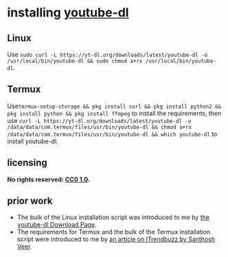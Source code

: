 # installing [youtube-dl]
## Linux
Use `sudo curl -L https://yt-dl.org/downloads/latest/youtube-dl -o /usr/local/bin/youtube-dl && sudo chmod a+rx /usr/local/bin/youtube-dl`.

## Termux
Use`termux-setup-storage && pkg install curl && pkg install python2 && pkg install python && pkg install ffmpeg` to install the requirements, then use `curl -L https://yt-dl.org/downloads/latest/youtube-dl -o /data/data/com.termux/files/usr/bin/youtube-dl && chmod a+rx /data/data/com.termux/files/usr/bin/youtube-dl && which youtube-dl` to install youtube-dl.

## licensing
**No rights reserved: [CC0 1.0](https://creativecommons.org/publicdomain/zero/1.0/).**

## prior work
- The bulk of the Linux installation script was introduced to me by [the youtube-dl Download Page](https://rg3.github.io/youtube-dl/download.html).
- The requirements for Termux and the bulk of the Termux installation script were introduced to me by [an article on ITrendbuzz by Santhosh Veer](https://itrendbuzz.com/install-youtube-dl-on-termux/).

[youtube-dl]: https://rg3.github.io/youtube-dl/
